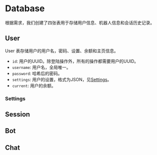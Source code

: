 # Database

根据需求，我们创建了四张表用于存储用户信息、机器人信息和会话历史记录。

## User

User 表存储用户的用户名，密码、设置、余额和主页信息。

- `id`: 用户的UUID。除登陆操作外，所有的操作都需要用户的UUID。
- `username`: 用户名，全局唯一。
- `password`: 哈希后的密码。
- `settings`: 用户的设置，格式为JSON，见[Settings](#Settings)。
- `current`: 用户的余额。

### Settings

## Session

## Bot

## Chat


